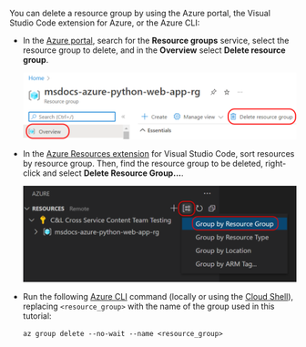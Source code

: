 You can delete a resource group by using the Azure portal, the Visual Studio Code extension for Azure, or the Azure CLI:

- In the [Azure portal](https://portal.azure.com), search for the  **Resource groups** service, select the resource group to delete, and in the **Overview** select **Delete resource group**.

    ![Azure portal deleting a resource](../media/deploy-azure/Azure-portal-delete-resource-group.png)

- In the [Azure Resources extension](https://marketplace.visualstudio.com/items?itemName=ms-azuretools.vscode-azureresourcegroups) for Visual Studio Code, sort resources by resource group. Then, find the resource group to be deleted, right-click and select **Delete Resource Group...**.

    ![Azure extension resources sort by in the Visual Studio Code](../media/deploy-azure/visual-studio-code-extension-sort-by-resource-group-one-item.png)

 
- Run the following [Azure CLI](/cli/azure/install-azure-cli) command (locally or using the [Cloud Shell](/azure/cloud-shell/overview)), replacing `<resource_group>` with the name of the group used in this tutorial:

    ```azurecli
    az group delete --no-wait --name <resource_group>
    ```
